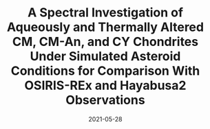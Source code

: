 ---
title: "A Spectral Investigation of Aqueously and Thermally Altered CM, CM-An, and CY Chondrites Under Simulated Asteroid Conditions for Comparison With OSIRIS-REx and Hayabusa2 Observations"
collection: publications
permalink: /publication/Bates2021
excerpt: 'We report midinfrared (MIR) emissivity spectra (5.5–50 μm) obtained under ambient and simulated asteroid environment conditions and near-infrared (NIR) reflectance spectra (2–5 μm) of CM
and CY chondrite fine-particulate (<35 μm) powders for which bulk mineralogy was determined using X-ray diffraction. '
date: 2021-05-28
venue: 'Journal of Geophysical Research: Planets'
paperurl: 'http://hellybates.github.io/files/Bates2021.pdf'
citation: 'Bates, H. C., Donaldson Hanna K. L., King, A. J.,  Bowles, N. E., and Russell, S. S. (2021). &quot;A Spectral Investigation of Aqueously and Thermally Altered CM, CM-An, and CY Chondrites Under Simulated Asteroid Conditions for Comparison With OSIRIS-REx and Hayabusa2 Observations.&quot; <i>Journal of Geophysical Research: Planets</i>. 126(7).'
---
